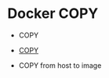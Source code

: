 # Docker COPY


* COPY

* [COPY](https://docs.docker.com/engine/reference/builder/#copy)
* COPY from host to image


